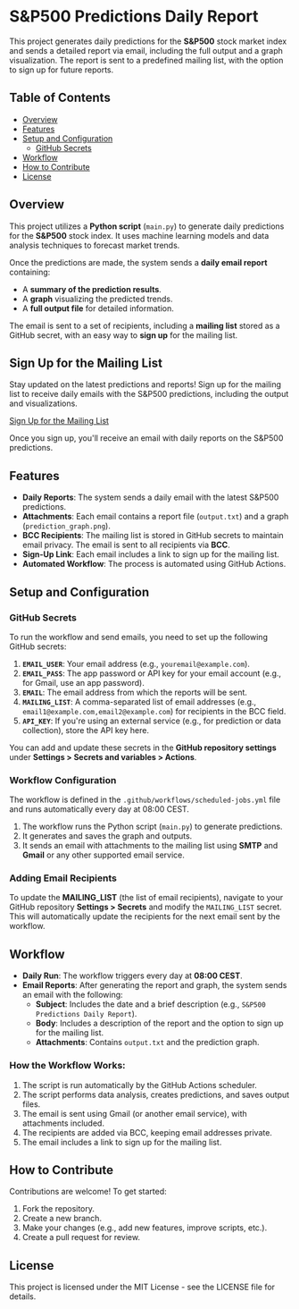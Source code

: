 # S&P500 Predictions Daily Report

This project generates daily predictions for the **S&P500** stock market index and sends a detailed report via email, including the full output and a graph visualization. The report is sent to a predefined mailing list, with the option to sign up for future reports.

## Table of Contents

- [Overview](#overview)
- [Features](#features)
- [Setup and Configuration](#setup-and-configuration)
  - [GitHub Secrets](#github-secrets)
- [Workflow](#workflow)
- [How to Contribute](#how-to-contribute)
- [License](#license)

## Overview

This project utilizes a **Python script** (`main.py`) to generate daily predictions for the **S&P500** stock index. It uses machine learning models and data analysis techniques to forecast market trends.

Once the predictions are made, the system sends a **daily email report** containing:

- A **summary of the prediction results**.
- A **graph** visualizing the predicted trends.
- A **full output file** for detailed information.

The email is sent to a set of recipients, including a **mailing list** stored as a GitHub secret, with an easy way to **sign up** for the mailing list.

## Sign Up for the Mailing List
Stay updated on the latest predictions and reports! Sign up for the mailing list to receive daily emails with the S&P500 predictions, including the output and visualizations.

[Sign Up for the Mailing List](https://docs.google.com/forms/d/e/1FAIpQLSdPx5574pl2MgkM1ipuvGwWduifqLDNS1vcLra0ConPeEtXPQ/viewform?usp=dialog)

Once you sign up, you'll receive an email with daily reports on the S&P500 predictions.


## Features

- **Daily Reports**: The system sends a daily email with the latest S&P500 predictions.
- **Attachments**: Each email contains a report file (`output.txt`) and a graph (`prediction_graph.png`).
- **BCC Recipients**: The mailing list is stored in GitHub secrets to maintain email privacy. The email is sent to all recipients via **BCC**.
- **Sign-Up Link**: Each email includes a link to sign up for the mailing list.
- **Automated Workflow**: The process is automated using GitHub Actions.

## Setup and Configuration

### GitHub Secrets

To run the workflow and send emails, you need to set up the following GitHub secrets:

1. **`EMAIL_USER`**: Your email address (e.g., `youremail@example.com`).
2. **`EMAIL_PASS`**: The app password or API key for your email account (e.g., for Gmail, use an app password).
3. **`EMAIL`**: The email address from which the reports will be sent.
4. **`MAILING_LIST`**: A comma-separated list of email addresses (e.g., `email1@example.com,email2@example.com`) for recipients in the BCC field.
5. **`API_KEY`**: If you're using an external service (e.g., for prediction or data collection), store the API key here.

You can add and update these secrets in the **GitHub repository settings** under **Settings > Secrets and variables > Actions**.

### Workflow Configuration

The workflow is defined in the `.github/workflows/scheduled-jobs.yml` file and runs automatically every day at 08:00 CEST.

1. The workflow runs the Python script (`main.py`) to generate predictions.
2. It generates and saves the graph and outputs.
3. It sends an email with attachments to the mailing list using **SMTP** and **Gmail** or any other supported email service.

### Adding Email Recipients

To update the **MAILING_LIST** (the list of email recipients), navigate to your GitHub repository **Settings > Secrets** and modify the `MAILING_LIST` secret. This will automatically update the recipients for the next email sent by the workflow.

## Workflow

- **Daily Run**: The workflow triggers every day at **08:00 CEST**.
- **Email Reports**: After generating the report and graph, the system sends an email with the following:
  - **Subject**: Includes the date and a brief description (e.g., `S&P500 Predictions Daily Report`).
  - **Body**: Includes a description of the report and the option to sign up for the mailing list.
  - **Attachments**: Contains `output.txt` and the prediction graph.

### How the Workflow Works:

1. The script is run automatically by the GitHub Actions scheduler.
2. The script performs data analysis, creates predictions, and saves output files.
3. The email is sent using Gmail (or another email service), with attachments included.
4. The recipients are added via BCC, keeping email addresses private.
5. The email includes a link to sign up for the mailing list.

## How to Contribute

Contributions are welcome! To get started:

1. Fork the repository.
2. Create a new branch.
3. Make your changes (e.g., add new features, improve scripts, etc.).
4. Create a pull request for review.

## License

This project is licensed under the MIT License - see the LICENSE file for details.
